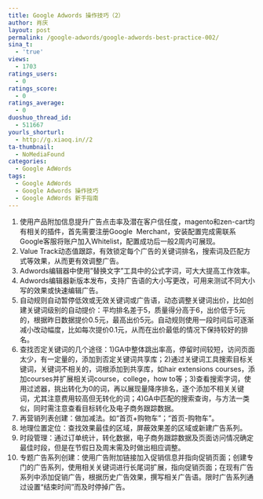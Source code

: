 ```yaml
---
title: Google Adwords 操作技巧（2）
author: 肖庆
layout: post
permalink: /google-adwords/google-adwords-best-practice-002/
sina_t:
  - 'true'
views:
  - 1703
ratings_users:
  - 0
ratings_score:
  - 0
ratings_average:
  - 0
duoshuo_thread_id:
  - 511667
yourls_shorturl:
  - http://g.xiaoq.in//2
ta-thumbnail:
  - NoMediaFound
categories:
  - Google AdWords
tags:
  - Google AdWords
  - Google Adwords 操作技巧
  - Google AdWords 新手指南
---
```

1.  使用产品附加信息提升广告点击率及潜在客户信任度，magento和zen-cart均有相关的插件，首先需要注册Google  Merchant，安装配置完成需联系Google客服将账户加入Whitelist，配置成功后一般2周内可展现。
2.  Value Track动态值跟踪，有效锁定每个广告的关键词排名，搜索词及匹配方式等效果，从而更有效调整广告。
3.  Adwords编辑器中使用&#8221;替换文字&#8221;工具中的公式字词，可大大提高工作效率。
4.  Adwords编辑器新版本发布，支持广告语的大小写更改，可用来测试不同大小写的效果或快速编辑广告。
5.  自动规则自动暂停低效或无效关键词或广告语，动态调整关键词出价，比如创建关键词级别的自动提价：平均排名差于5，质量得分高于6，出价低于5元的，根据昨日数据提价0.5元，最高出价5元。自动规则使用一段时间后可逐渐减小改动幅度，比如每次提价0.1元，从而在出价最低的情况下保持较好的排名。
6.  查找否定关键词的几个途径：1)GA中整体跳出率高，停留时间较短，访问页面太少，有一定量的，添加到否定关键词共享库；2)通过关键词工具搜索目标关键词，关键词不相关的，词根添加到共享库，如hair extensions courses，添加courses并扩展相关词course，college，how to等；3)查看搜索字词，使用过滤器，挑出转化为0的词，再以展现量降序排名，逐个添加不相关关键词，尤其注意费用较高但无转化的词；4)GA中匹配的搜索查询，与方法一类似，同时需注意查看目标转化及电子商务跟踪数据。
7.  再营销列表创建：做加减法。如“首页+购物车”；“首页-购物车”。
8.  地理位置定位：查找效果最佳的区域，屏蔽效果差的区域或新建广告系列。
9.  时段管理：通过订单统计，转化数据，电子商务跟踪数据及页面访问情况确定最佳时段，但是在节假日及周末需及时做出相应调整。
10. 专题广告系列创建：使用广告附加链接加入促销信息并指向促销页面；创建专门的广告系列，使用相关关键词进行长尾词扩展，指向促销页面；在现有广告系列中添加促销广告，根据历史广告效果，撰写相关广告语。限时广告系列通过设置“结束时间”而及时停掉广告。